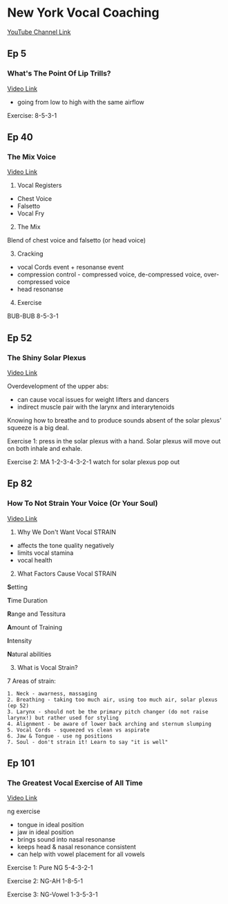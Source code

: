 # New York Vocal Coaching

[YouTube Channel Link](https://www.youtube.com/channel/UCcxo5COqhVc84JYS_bRdLyg)

## Ep 5

### What's The Point Of Lip Trills?

[Video Link](https://www.youtube.com/watch?v=10zTYfosRoY)

- going from low to high with the same airflow

Exercise: 8-5-3-1

## Ep 40

### The Mix Voice

[Video Link](https://www.youtube.com/watch?v=CYEsGuldIQY)

1. Vocal Registers

- Chest Voice
- Falsetto
- Vocal Fry

2. The Mix

Blend of chest voice and falsetto (or head voice)

3. Cracking

- vocal Cords event + resonanse event
- compression control - compressed voice, de-compressed voice, over-compressed voice
- head resonanse

4. Exercise

BUB-BUB 8-5-3-1

## Ep 52

### The Shiny Solar Plexus

[Video Link](https://www.youtube.com/watch?v=YwOI4hxEosM)

Overdevelopment of the upper abs:

- can cause vocal issues for weight lifters and dancers
- indirect muscle pair with the larynx and interarytenoids

Knowing how to breathe and to produce sounds absent of the solar plexus' squeeze is a big deal.

Exercise 1: press in the solar plexus with a hand. Solar plexus will move out on both inhale and exhale.

Exercise 2: MA 1-2-3-4-3-2-1 watch for solar plexus pop out

## Ep 82

### How To Not Strain Your Voice (Or Your Soul)

[Video Link](https://www.youtube.com/watch?v=vFATG3E7yAo)

1. Why We Don't Want Vocal STRAIN

- affects the tone quality negatively
- limits vocal stamina
- vocal health

2. What Factors Cause Vocal STRAIN

**S**etting

**T**ime Duration

**R**ange and Tessitura

**A**mount of Training

**I**ntensity

**N**atural abilities

3. What is Vocal Strain?

7 Areas of strain:

    1. Neck - awarness, massaging
    2. Breathing - taking too much air, using too much air, solar plexus (ep 52)
    3. Larynx - should not be the primary pitch changer (do not raise larynx!) but rather used for styling
    4. Alignment - be aware of lower back arching and sternum slumping
    5. Vocal Cords - squeezed vs clean vs aspirate
    6. Jaw & Tongue - use ng positions
    7. Soul - don't strain it! Learn to say "it is well"


## Ep 101

### The Greatest Vocal Exercise of All Time

[Video Link](https://www.youtube.com/watch?v=h0SIEY_zNqU)

ng exercise

- tongue in ideal position
- jaw in ideal position
- brings sound into nasal resonanse
- keeps head & nasal resonance consistent
- can help with vowel placement for all vowels

Exercise 1: Pure NG 5-4-3-2-1

Exercise 2: NG-AH 1-8-5-1

Exercise 3: NG-Vowel 1-3-5-3-1
